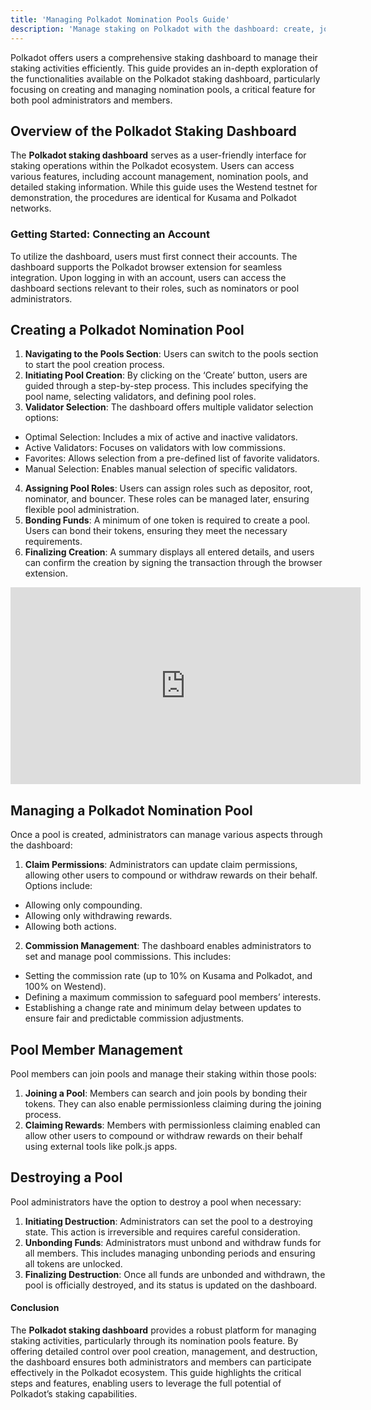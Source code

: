 ```yaml
---
title: 'Managing Polkadot Nomination Pools Guide'
description: 'Manage staking on Polkadot with the dashboard: create, join, and manage nomination pools efficiently. Comprehensive guide included.'
---
```

Polkadot offers users a comprehensive staking dashboard to manage their staking activities efficiently. This guide provides an in-depth exploration of the functionalities available on the Polkadot staking dashboard, particularly focusing on creating and managing nomination pools, a critical feature for both pool administrators and members.

Overview of the Polkadot Staking Dashboard
------------------------------------------

The **Polkadot staking dashboard** serves as a user-friendly interface for staking operations within the Polkadot ecosystem. Users can access various features, including account management, nomination pools, and detailed staking information. While this guide uses the Westend testnet for demonstration, the procedures are identical for Kusama and Polkadot networks.

### Getting Started: Connecting an Account

To utilize the dashboard, users must first connect their accounts. The dashboard supports the Polkadot browser extension for seamless integration. Upon logging in with an account, users can access the dashboard sections relevant to their roles, such as nominators or pool administrators.

Creating a Polkadot Nomination Pool
-----------------------------------

1. **Navigating to the Pools Section**: Users can switch to the pools section to start the pool creation process.
2. **Initiating Pool Creation**: By clicking on the ‘Create’ button, users are guided through a step-by-step process. This includes specifying the pool name, selecting validators, and defining pool roles.
3. **Validator Selection**: The dashboard offers multiple validator selection options: 
  - Optimal Selection: Includes a mix of active and inactive validators.
  - Active Validators: Focuses on validators with low commissions.
  - Favorites: Allows selection from a pre-defined list of favorite validators.
  - Manual Selection: Enables manual selection of specific validators.
4. **Assigning Pool Roles**: Users can assign roles such as depositor, root, nominator, and bouncer. These roles can be managed later, ensuring flexible pool administration.
5. **Bonding Funds**: A minimum of one token is required to create a pool. Users can bond their tokens, ensuring they meet the necessary requirements.
6. **Finalizing Creation**: A summary displays all entered details, and users can confirm the creation by signing the transaction through the browser extension.

<iframe allowfullscreen="allowfullscreen" frameborder="0" height="315" src="https://www.youtube.com/embed/aTFWhwy_Mxg?si=gQgBnf4TpJ2z_sWd" title="YouTube video player" width="560"></iframe>

Managing a Polkadot Nomination Pool
-----------------------------------

Once a pool is created, administrators can manage various aspects through the dashboard:

1. **Claim Permissions**: Administrators can update claim permissions, allowing other users to compound or withdraw rewards on their behalf. Options include: 
  - Allowing only compounding.
  - Allowing only withdrawing rewards.
  - Allowing both actions.
2. **Commission Management**: The dashboard enables administrators to set and manage pool commissions. This includes: 
  - Setting the commission rate (up to 10% on Kusama and Polkadot, and 100% on Westend).
  - Defining a maximum commission to safeguard pool members’ interests.
  - Establishing a change rate and minimum delay between updates to ensure fair and predictable commission adjustments.

Pool Member Management
----------------------

Pool members can join pools and manage their staking within those pools:

1. **Joining a Pool**: Members can search and join pools by bonding their tokens. They can also enable permissionless claiming during the joining process.
2. **Claiming Rewards**: Members with permissionless claiming enabled can allow other users to compound or withdraw rewards on their behalf using external tools like polk.js apps.

Destroying a Pool
-----------------

Pool administrators have the option to destroy a pool when necessary:

1. **Initiating Destruction**: Administrators can set the pool to a destroying state. This action is irreversible and requires careful consideration.
2. **Unbonding Funds**: Administrators must unbond and withdraw funds for all members. This includes managing unbonding periods and ensuring all tokens are unlocked.
3. **Finalizing Destruction**: Once all funds are unbonded and withdrawn, the pool is officially destroyed, and its status is updated on the dashboard.

#### Conclusion

The **Polkadot staking dashboard** provides a robust platform for managing staking activities, particularly through its nomination pools feature. By offering detailed control over pool creation, management, and destruction, the dashboard ensures both administrators and members can participate effectively in the Polkadot ecosystem. This guide highlights the critical steps and features, enabling users to leverage the full potential of Polkadot’s staking capabilities.